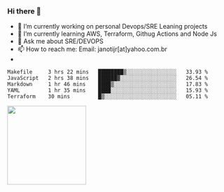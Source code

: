 ### Hi there 👋


- 🔭 I’m currently working on personal Devops/SRE Leaning projects
- 🌱 I’m currently learning AWS, Terraform, Githug Actions and Node Js
- 💬 Ask me about SRE/DEVOPS
- 📫 How to reach me: Email: janotijr[at]yahoo.com.br
- 
<!--START_SECTION:waka-->
```text
Makefile     3 hrs 22 mins   ████████▒░░░░░░░░░░░░░░░░   33.93 % 
JavaScript   2 hrs 38 mins   ██████▓░░░░░░░░░░░░░░░░░░   26.54 % 
Markdown     1 hr 46 mins    ████▒░░░░░░░░░░░░░░░░░░░░   17.83 % 
YAML         1 hr 35 mins    ████░░░░░░░░░░░░░░░░░░░░░   15.93 % 
Terraform    30 mins         █▒░░░░░░░░░░░░░░░░░░░░░░░   05.11 % 
```
<!--END_SECTION:waka-->

<img height="180em" src="https://github-readme-stats.vercel.app/api?username=janoti&show_icons=true&hide_border=true&&count_private=true&include_all_commits=true" />
